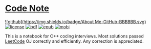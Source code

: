 [Code Note](http://codenote.liuyid.in/)
=======
[![github](https://img.shields.io/badge/About Me-GitHub-BBBBBB.svg)](https://github.com/petrosliu/code-note)
[![license](https://img.shields.io/badge/License-CC0-808080.svg)](http://creativecommons.org/publicdomain/zero/1.0/)
[![pdf](https://img.shields.io/badge/PDF-↓-F7221F.svg)](https://www.gitbook.com/download/pdf/book/petrosliu/code-note)
[![epub](https://img.shields.io/badge/ePub-↓-87B82B.svg)](https://www.gitbook.com/download/epub/book/petrosliu/code-note)
[![mobi](https://img.shields.io/badge/Mobi-↓-3B3B3B.svg)](hhttps://www.gitbook.com/download/mobi/book/petrosliu/code-note)

This is a notebook for C++ coding interviews. Most solutions passed [LeetCode](https://leetcode.com/) OJ correctly and efficiently. Any correction is appreciated.


